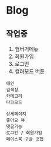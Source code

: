 # Blog

## 작업중
1. 햄버거메뉴
2. 회원가입
3. 로그인
4. 컬러모드 버튼
```
메인
검색창
카테고리
다크모드

상세페이지
좋아요 뷰
댓글기능
로그인 / 회원가입
페이스북 구글 깃헙
```